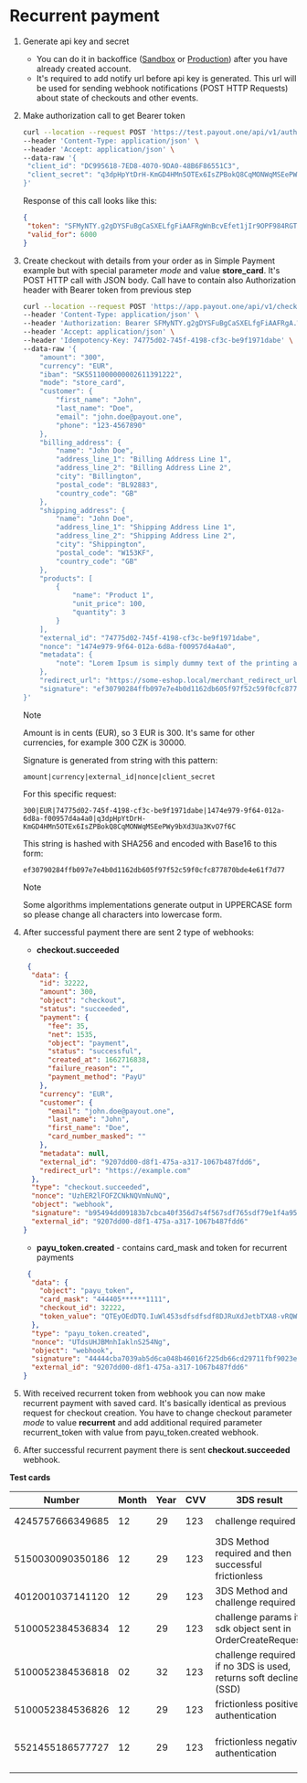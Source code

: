 # Recurrent payment

1. Generate api key and secret
   * You can do it in backoffice ([Sandbox](https://sandbox.payout.one/developers/keys/new) or [Production](https://app.payout.one/developers/keys/new)) after you have already created account.
   * It's required to add notify url before api key is generated. This url will be used for sending webhook notifications (POST HTTP Requests) about state of checkouts and other events.

2. Make authorization call to get Bearer token

   ```bash
   curl --location --request POST 'https://test.payout.one/api/v1/authorize' \
   --header 'Content-Type: application/json' \
   --header 'Accept: application/json' \
   --data-raw '{
    "client_id": "DC995618-7ED8-4070-9DA0-48B6F86551C3",
    "client_secret": "q3dpHpYtDrH-KmGD4HMn5OTEx6IsZPBokQ8CqMONWqMSEePWy9bXd3Ua3KvO7f6C"
   }'
   ```
   Response of this call looks like this:
   ```json
   {
    "token": "SFMyNTY.g2gDYSFuBgCaSXELfgFiAAFRgWnBcvEfet1jIr9OPF984RGTKu-8HcHPQKJitk_kJKiU",
    "valid_for": 6000
   }
   ```
3. Create checkout with details from your order as in Simple Payment example but with special parameter _mode_ and value **store_card**. It's POST HTTP call with JSON body. Call have to contain also Authorization header with Bearer token from previous step
   ```bash
   curl --location --request POST 'https://app.payout.one/api/v1/checkouts' \
   --header 'Content-Type: application/json' \
   --header 'Authorization: Bearer SFMyNTY.g2gDYSFuBgCaSXELfgFiAAFRgA.WnBcvEfet2jJr4OPF984RGTKu-8HcHPQKJitk_kJKiU' \
   --header 'Accept: application/json' \
   --header 'Idempotency-Key: 74775d02-745f-4198-cf3c-be9f1971dabe' \
   --data-raw '{
       "amount": "300",
       "currency": "EUR",
       "iban": "SK5511000000002611391222",
       "mode": "store_card",
       "customer": {
           "first_name": "John",
           "last_name": "Doe",
           "email": "john.doe@payout.one",
           "phone": "123-4567890"
       },
       "billing_address": {
           "name": "John Doe",
           "address_line_1": "Billing Address Line 1",
           "address_line_2": "Billing Address Line 2",
           "city": "Billington",
           "postal_code": "BL92883",
           "country_code": "GB"
       },
       "shipping_address": {
           "name": "John Doe",
           "address_line_1": "Shipping Address Line 1",
           "address_line_2": "Shipping Address Line 2",
           "city": "Shippington",
           "postal_code": "W153KF",
           "country_code": "GB"
       },
       "products": [
           {
               "name": "Product 1",
               "unit_price": 100,
               "quantity": 3
           }
       ],
       "external_id": "74775d02-745f-4198-cf3c-be9f1971dabe",
       "nonce": "1474e979-9f64-012a-6d8a-f00957d4a4a0",
       "metadata": {
           "note": "Lorem Ipsum is simply dummy text of the printing and typesetting industry. Lorem Ipsum has been."
       },
       "redirect_url": "https://some-eshop.local/merchant_redirect_url",
       "signature": "ef30790284ffb097e7e4b0d1162db605f97f52c59f0cfc877870bde4e61f7d77"
   }'
   ```
   > [!NOTE]
   > Amount is in cents (EUR), so 3 EUR is 300. It's same for other currencies, for example 300 CZK is 30000.

   Signature is generated from string with this pattern:
   ```
   amount|currency|external_id|nonce|client_secret
   ```
   For this specific request:
   ```
   300|EUR|74775d02-745f-4198-cf3c-be9f1971dabe|1474e979-9f64-012a-6d8a-f00957d4a4a0|q3dpHpYtDrH-KmGD4HMn5OTEx6IsZPBokQ8CqMONWqMSEePWy9bXd3Ua3KvO7f6C
   ```
   This string is hashed with SHA256 and encoded with Base16 to this form:
   ```
   ef30790284ffb097e7e4b0d1162db605f97f52c59f0cfc877870bde4e61f7d77
   ```
   > [!NOTE]
   > Some algorithms implementations generate output in UPPERCASE form so please change all characters into lowercase form.   

4. After successful payment there are sent 2 type of webhooks:
    * **checkout.succeeded**
    ```json
     {
      "data": {
        "id": 32222,
        "amount": 300,
        "object": "checkout",
        "status": "succeeded",
        "payment": {
          "fee": 35,
          "net": 1535,
          "object": "payment",
          "status": "successful",
          "created_at": 1662716838,
          "failure_reason": "",
          "payment_method": "PayU"
        },
        "currency": "EUR",
        "customer": {
          "email": "john.doe@payout.one",
          "last_name": "John",
          "first_name": "Doe",
          "card_number_masked": ""
        },
        "metadata": null,
        "external_id": "9207dd00-d8f1-475a-a317-1067b487fdd6",
        "redirect_url": "https://example.com"
      },
      "type": "checkout.succeeded",
      "nonce": "UzhER2lFOFZCNkNQVmNuNQ",
      "object": "webhook",
      "signature": "b95494dd09183b7cbca40f356d7s4f567sdf765sdf79e1f4a95e936",
      "external_id": "9207dd00-d8f1-475a-a317-1067b487fdd6"
    }
    ``` 
    * **payu_token.created** - contains card_mask and token for recurrent payments
    ```json
     {
      "data": {
        "object": "payu_token",
        "card_mask": "444405******1111",
        "checkout_id": 32222,
        "token_value": "QTEyOEdDTQ.IuWl453sdfsdfsdf8DJRuXdJetbTXA8-vRQWxJYm6zkXB5O0Vxuok019V8.ool6VIXh-u-9dy_C._n2ioCHjys3teQ8WmEM5W08ESwwXTjT0mpLdiLZdLwhJjhbtTW33HdKbNAZFfdgdfg4erggre345a-e9KamwQzXW0_lK8vw.YTYfmlJ65UkVSMa9uXhgLw"
      },
      "type": "payu_token.created",
      "nonce": "UTdsUHJBMnhIaklnS254Ng",
      "object": "webhook",
      "signature": "44444cba7039ab5d6ca048b46016f225db66cd29711fbf9023e0e6c27cfc10f1",
      "external_id": "9207dd00-d8f1-475a-a317-1067b487fdd6"
    }
    ```

5. With received recurrent token from webhook you can now make recurrent payment with saved card. It's basically identical as previous request for checkout creation. You have to change checkout parameter _mode_ to value **recurrent** and add additional required parameter recurrent_token with value from payu_token.created webhook.

6. After successful recurrent payment there is sent **checkout.succeeded** webhook.

**Test cards**

| Number | Month | Year | CVV | 3DS result | Behavior |
| --- | --- | --- | --- | --- | --- |
| 4245757666349685 | 12 |	29 | 123 | challenge required	|	Positive authorization
| 5150030090350186 | 12	| 29 | 123 | 3DS Method required and then successful frictionless	|	Positive authorization
| 4012001037141120 | 12	| 29 | 123 | 3DS Method and challenge required	|	Positive authorization
| 5100052384536834 | 12	| 29 | 123 | challenge params if sdk object sent in OrderCreateRequest	|	Positive authorization
| 5100052384536818 | 02	| 32 | 123 | challenge required / if no 3DS is used, returns soft decline (SSD)	|	Positive authorization
| 5100052384536826 | 12	| 29 | 123 | frictionless positive authentication	|	Positive authorization
| 5521455186577727 | 12	| 29 | 123 | frictionless negative authentication	|	no authorization (authentication fails)
